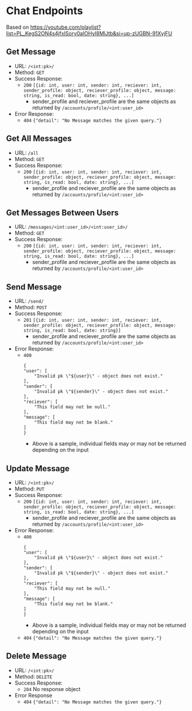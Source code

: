 # Chat Endpoints

Based on https://youtube.com/playlist?list=PL_KegS2ON4s4jfxISory0aIOHyl8MlJtb&si=up-zUGBN-91XyjFU

## Get Message
- URL: `/<int:pk>/`
- Method: `GET`
- Success Response: 
  - `200`
    `[{id: int, user: int, sender: int, reciever: int, sender_profile: object, reciever_profile: object, message: string, is_read: bool, date: string}, ...]`
    - sender_profile and reciever_profile are the same objects as returned by `/accounts/profile/<int:user_id>`
- Error Response:
  - `404`
    `{"detail": "No Message matches the given query."}`

## Get All Messages
- URL: `/all`
- Method: `GET`
- Success Response:
  - `200`
    `[{id: int, user: int, sender: int, reciever: int, sender_profile: object, reciever_profile: object, message: string, is_read: bool, date: string}, ...]`
    - sender_profile and reciever_profile are the same objects as returned by `/accounts/profile/<int:user_id>`

## Get Messages Between Users
- URL: `/messages/<int:user_id>/<int:user_id>/`
- Method: `GET`
- Success Response:
  - `200`
    `[{id: int, user: int, sender: int, reciever: int, sender_profile: object, reciever_profile: object, message: string, is_read: bool, date: string}, ...]`
    - sender_profile and reciever_profile are the same objects as returned by `/accounts/profile/<int:user_id>`

## Send Message
- URL: `/send/`
- Method: `POST`
- Success Response:
  - `201`
    `[{id: int, user: int, sender: int, reciever: int, sender_profile: object, reciever_profile: object, message: string, is_read: bool, date: string}]`
    - sender_profile and reciever_profile are the same objects as returned by `/accounts/profile/<int:user_id>`
- Error Response:
  - `400`
    ```
    {
    "user": [
        "Invalid pk \"${user}\" - object does not exist."
    ],
    "sender": [
        "Invalid pk \"${sender}\" - object does not exist."
    ],
    "reciever": [
        "This field may not be null."
    ],
    "message": [
        "This field may not be blank."
    ]
    }
    ```
    - Above is a sample, individual fields may or may not be returned depending on the input

## Update Message
- URL: `/<int:pk>/`
- Method: `PUT`
- Success Response: 
  - `200`
    `[{id: int, user: int, sender: int, reciever: int, sender_profile: object, reciever_profile: object, message: string, is_read: bool, date: string}, ...]`
    - sender_profile and reciever_profile are the same objects as returned by `/accounts/profile/<int:user_id>`
- Error Response:
  - `400`
    ```
    {
    "user": [
        "Invalid pk \"${user}\" - object does not exist."
    ],
    "sender": [
        "Invalid pk \"${sender}\" - object does not exist."
    ],
    "reciever": [
        "This field may not be null."
    ],
    "message": [
        "This field may not be blank."
    ]
    }
    ```
    - Above is a sample, individual fields may or may not be returned depending on the input
  - `404`
    `{"detail": "No Message matches the given query."}`

## Delete Message
- URL: `/<int:pk>/`
- Method: `DELETE`
- Success Response:
  - `204`
    No response object
- Error Response
  - `404`
    `{"detail": "No Message matches the given query."}`
